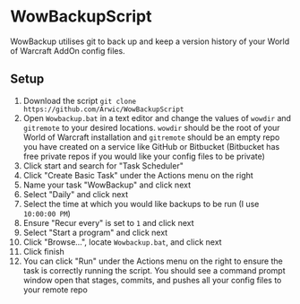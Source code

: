 # WowBackupScript

WowBackup utilises git to back up and keep a version history of your World of Warcraft AddOn config files.

## Setup

1. Download the script `git clone https://github.com/Arwic/WowBackupScript`
1. Open `Wowbackup.bat` in a text editor and change the values of `wowdir` and `gitremote` to your desired locations. `wowdir` should be the root of your World of Warcraft installation and `gitremote` should be an empty repo you have created on a service like GitHub or Bitbucket (Bitbucket has free private repos if you would like your config files to be private)
1. Click start and search for "Task Scheduler"
1. Click "Create Basic Task" under the Actions menu on the right
1. Name your task "WowBackup" and click next
1. Select "Daily" and click next
1. Select the time at which you would like backups to be run (I use `10:00:00 PM`)
1. Ensure "Recur every" is set to `1` and click next
1. Select "Start a program" and click next
1. Click "Browse...", locate `Wowbackup.bat`, and click next
1. Click finish
1. You can click "Run" under the Actions menu on the right to ensure the task is correctly running the script. You should see a command prompt window open that stages, commits, and pushes all your config files to your remote repo

